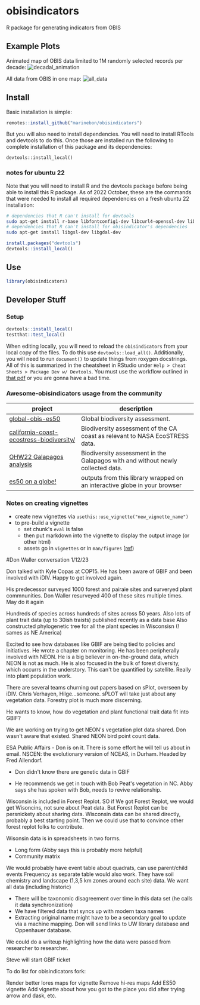 # obisindicators
R package for generating indicators from OBIS

## Example Plots
Animated map of OBIS data limited to 1M randomly selected records per decade:
![decadal_animation](https://raw.githubusercontent.com/marinebon/obisindicators/main/static/img/decadal_animation.gif)

All data from OBIS in one map:
![all_data](https://raw.githubusercontent.com/marinebon/obisindicators/main/static/img/all_data.png)


## Install
Basic installation is simple:
```r
remotes::install_github("marinebon/obisindicators")
```

But you will also need to install dependencies.
You will need to install RTools and devtools to do this.
Once those are installed run the following to complete installation of this package and its dependencies:
```
devtools::install_local()
```

### notes for ubuntu 22 
Note that you will need to install R and the devtools package before being able to install this R package.
As of 2022 October, these are the commands that were needed to install all required dependencies on a fresh ubuntu 22 installation:

```bash
# dependencies that R can't install for devtools
sudo apt-get install r-base libfontconfig1-dev libcurl4-openssl-dev libharfbuzz-dev libfribidi-dev libxml2-dev libfreetype6-dev libpng-dev libtiff5-dev libjpeg-dev
# dependencies that R can't install for obisindicator's dependencies
sudo apt-get install libgsl-dev libgdal-dev
```

```R
install.packages("devtools")
devtools::install_local()
```

## Use
```r
library(obisindicators)
```

## Developer Stuff
### Setup
```r
devtools::install_local()
testthat::test_local()
```

When editing locally, you will need to reload the `obisindicators` from your local copy of the files. To do this use `devtools::load_all()`. Additionally, you will need to run `document()` to update things from roxygen docstrings. All of this is summarized in the cheatsheet in RStudio under `Help > Cheat Sheets > Package Dev w/ Devtools`. You must use the workflow outlined in [that pdf](https://www.rstudio.org/links/package_development_cheat_sheet) or you are gonna have a bad time. 

### Awesome-obisindicators usage from the community
project                                                                               | description
--------------------------------------------------------------------------------------|---------------------------
[global-obis-es50](https://github.com/USF-IMARS/global-obis-es50/)                    | Global biodiversity assessment.
[california-coast-ecostress-biodiversity/](https://github.com/USF-IMARS/california-coast-ecostress-biodiversity/) | Biodiversity assessment of the CA coast as relevant to NASA EcoSTRESS data.
[OHW22 Galapagos analysis](https://github.com/oceanhackweek/ohw22-proj-biodiversity-indicators) | Biodiversity assessment in the Galapagos with and without newly collected data.
[es50 on a globe!](https://github.com/MathewBiddle/globe)                             | outputs from this library wrapped on an interactive globe in your browser 

### Notes on creating vignettes
* create new vignettes via `usethis::use_vignette("new_vignette_name")`
* to pre-build a vignette
    * set chunk's `eval` is false
    * then put markdown into the vignette to display the output image (or other html)
    * assets go in `vignettes` or in `man/figures` [[ref](https://github.com/r-lib/pkgdown/issues/280#issuecomment-287645977))


#Don Waller conversation 1/12/23

Don talked with Kyle Copas at COP15.  He has been aware of GBIF and been involved with iDIV. Happy to get involved again.

His predecessor surveyed 1000 forest and pairaie sites and surveryed plant commnunities.
Don Waller resurveyed 400 of these sites multiple times. May do it again

Hundreds of species across hundreds of sites across 50 years. Also lots of plant trait data (up to 30ish traists) published recently as a data base
Also constructed phylogenetic tree for all the plant species in Wisconsisn (! sames as NE America)

Excited to see how databases like GBIF are being tied to policies and initiatives.  He wrote a chapter on monitoring.  He has been peripherally involved with NEON. He is a big believer in on-the-ground data, which NEON is not as much.  He is also focused in the bulk of forest diversity, which occurrs in the understory.  This can't be quantified by satellite.  Really into plant population work.

There are several teams churning out papers based on sPlot, overseen by iDIV.  Chris Verhayen, Hilge...someone. sPLOT will take just about any vegetation data.  Forestry plot is much more discerning.

He wants to know, how do vegetation and plant functional trait data fit into GBIF?

We are working on trying to get NEON's vegetation plot data shared.  Don wasn't aware that existed.
Shared NEON bird point count data.

ESA Public Affairs - Don is on it. There is some effort he will tell us about in email.
NSCEN: the evolutionary version of NCEAS, in Durham. Headed by Fred Allendorf.  
- Don didn't know there are genetic data in GBIF

- He recommends we get in touch with Bob Peat's vegetation in NC. Abby says she has spoken with Bob, needs to revive relationship.

Wisconsin is included in Forest Replot. SO if We got Forest Replot, we would get Wisoncins, not sure about Peat data.  But Forest Replot can be persnickety about sharing data.
Wisconsin data can be shared directly, probably a best starting point. Then we could use that to convince other forest replot folks to contribute.

Wisonsin data is in spreadsheets in two forms.
- Long form (Abby says this is probably more helpful)
- Community matrix

We would probably have event table about quadrats, can use parent/child events
Frequency as separate table would also work.
They have soil chemistry and landscape (1,3,5 km zones around each site) data.
We want all data (including historic)

- There will be taxonomic disagreement over time in this data set (he calls it data synchronization)
- We have filtered data that syncs up with modern taxa names
- Extracting original name might have to be a secondary goal to update via a machine mapping. Don will send links to UW library database and Oppenhauer database.

We could do a writeup highlighting how the data were passed from researcher to researcher.

Steve will start GBIF ticket


To do list for obisindicators fork:

Render better lores maps for vignette
Remove hi-res maps
Add ES50 vignette
Add vignette about how you got to the place you did after trying arrow and dask, etc.

